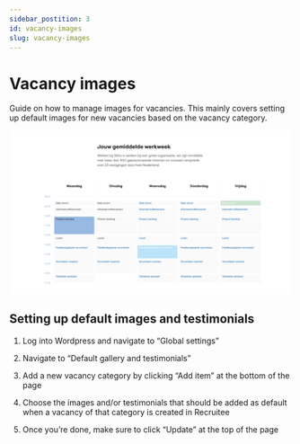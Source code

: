 ```yaml
---
sidebar_postition: 3
id: vacancy-images
slug: vacancy-images
---
```


# Vacancy images

Guide on how to manage images for vacancies. This mainly covers setting up default images for new vacancies based on the vacancy category.

![IMAGE ALT TEXT HERE](../static/img/calendar-documentation-image.png)


## Setting up default images and testimonials

1. Log into Wordpress and navigate to “Global settings”

2. Navigate to “Default gallery and testimonials”

3. Add a new vacancy category by clicking “Add item” at the bottom of the page

4. Choose the images and/or testimonials that should be added as default when a vacancy of that category is created in Recruitee

5. Once you’re done, make sure to click “Update” at the top of the page

